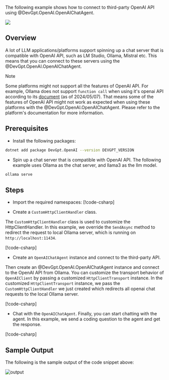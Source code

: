 The following example shows how to connect to third-party OpenAI API using @DevGpt.OpenAI.OpenAIChatAgent.

[![](https://img.shields.io/badge/Open%20on%20Github-grey?logo=github)](https://github.com/khulnasoft/devgpt/blob/main/dotnet/sample/DevGpt.OpenAI.Sample/Connect_To_Ollama.cs)

## Overview
A lot of LLM applications/platforms support spinning up a chat server that is compatible with OpenAI API, such as LM Studio, Ollama, Mistral etc. This means that you can connect to these servers using the @DevGpt.OpenAI.OpenAIChatAgent.

> [!NOTE]
> Some platforms might not support all the features of OpenAI API. For example, Ollama does not support `function call` when using it's openai API according to its [document](https://github.com/ollama/ollama/blob/main/docs/openai.md#v1chatcompletions) (as of 2024/05/07).
> That means some of the features of OpenAI API might not work as expected when using these platforms with the @DevGpt.OpenAI.OpenAIChatAgent.
> Please refer to the platform's documentation for more information.

## Prerequisites
- Install the following packages:
```bash
dotnet add package DevGpt.OpenAI --version DEVGPT_VERSION
```

- Spin up a chat server that is compatible with OpenAI API.
The following example uses Ollama as the chat server, and llama3 as the llm model.
```bash
ollama serve
```

## Steps
- Import the required namespaces:
[!code-csharp[](../../sample/DevGpt.OpenAI.Sample/Connect_To_Ollama.cs?name=using_statement)]

- Create a `CustomHttpClientHandler` class.

The `CustomHttpClientHandler` class is used to customize the HttpClientHandler. In this example, we override the `SendAsync` method to redirect the request to local Ollama server, which is running on `http://localhost:11434`.

[!code-csharp[](../../sample/DevGpt.OpenAI.Sample/Connect_To_Ollama.cs?name=CustomHttpClientHandler)]

- Create an `OpenAIChatAgent` instance and connect to the third-party API.

Then create an @DevGpt.OpenAI.OpenAIChatAgent instance and connect to the OpenAI API from Ollama. You can customize the transport behavior of `OpenAIClient` by passing a customized `HttpClientTransport` instance. In the customized `HttpClientTransport` instance, we pass the `CustomHttpClientHandler` we just created which redirects all openai chat requests to the local Ollama server.

[!code-csharp[](../../sample/DevGpt.OpenAI.Sample/Connect_To_Ollama.cs?name=create_agent)]

- Chat with the `OpenAIChatAgent`.
Finally, you can start chatting with the agent. In this example, we send a coding question to the agent and get the response.

[!code-csharp[](../../sample/DevGpt.OpenAI.Sample/Connect_To_Ollama.cs?name=send_message)]

## Sample Output
The following is the sample output of the code snippet above:

![output](../images/articles/ConnectTo3PartyOpenAI/output.gif)